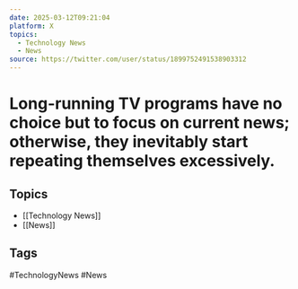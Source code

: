 ```yaml
---
date: 2025-03-12T09:21:04
platform: X
topics:
  - Technology News
  - News
source: https://twitter.com/user/status/1899752491538903312
---
```

# Long-running TV programs have no choice but to focus on current news; otherwise, they inevitably start repeating themselves excessively.

## Topics
- [[Technology News]]
- [[News]]

## Tags
#TechnologyNews #News